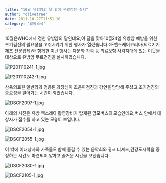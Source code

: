 ```yaml
---
title: "10월 유방암의 달 맞이 무료검진 실시"
author: "olivetree"
date: 2011-10-27T11:51:10
category: "활동소식"
---
```


10월은WHO에서 정한 유방암의 달인데요,이 달을 맞아10월24일 유방암 예방을 위한 조기검진의 필요성을 고취시키기 위한 행사가 열렸습니다.GE헬스케어코리아(의료기기 제조 전문업체)와 함께한 이번 행사는 다문화 가족 등 의료보험 사각지대에 있는 이웃을 대상으로 유방암 무료검진을 실시하였습니다.

![P201110241-1.jpg](/files/attach/images/382/254/012/8986f04f3e1f2284a84c1db2ca08f45b.jpg)

![P201110242-1.jpg](/files/attach/images/382/254/012/57e2eb0ff94b6458ae0ad9d7c17f7ebb.jpg)

삼육의료원 일반외과 정용환 과장님이 초음파검진과 강연을 담당해 주셨고,조기검진의 중요성을 알아가는 시간이 되었습니다.

![DSCF2097-1.jpg](/files/attach/images/382/254/012/a0fd5323b745aedd05156f99f2283bc0.jpg)

아래의 사진은 유방 엑스레이 촬영장비가 탑재된 맘모버스의 모습인데요,버스 안에서 대상자가 접수를 하고 있는 모습이 보입니다.

![DSCF2054-1.jpg](/files/attach/images/382/254/012/2600d3fe4bc21811b506e211ea7d7bc2.jpg)

![DSCF2055-1.jpg](/files/attach/images/382/254/012/acca21fdad0af77995ad59c92704f1b2.jpg)

이 밖에 이대상자와 가족들도 함께 즐길 수 있는 음악회와 핑크 티셔츠,건강도시락을 증정하는 시간도 마련되어 알차고 즐거운 시간을 보냈습니다.

![DSCF2080-1.jpg](/files/attach/images/382/254/012/320b9c9e158537d31e39608052559d90.jpg)

![DSCF2105-1.jpg](/files/attach/images/382/254/012/3e7e4dc894951679ee14b4e2c3a1fb82.jpg)
